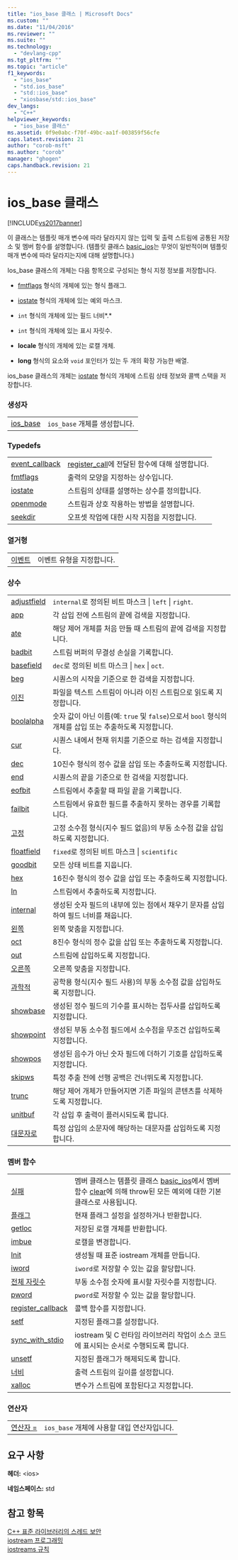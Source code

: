```yaml
---
title: "ios_base 클래스 | Microsoft Docs"
ms.custom: ""
ms.date: "11/04/2016"
ms.reviewer: ""
ms.suite: ""
ms.technology: 
  - "devlang-cpp"
ms.tgt_pltfrm: ""
ms.topic: "article"
f1_keywords: 
  - "ios_base"
  - "std.ios_base"
  - "std::ios_base"
  - "xiosbase/std::ios_base"
dev_langs: 
  - "C++"
helpviewer_keywords: 
  - "ios_base 클래스"
ms.assetid: 0f9e0abc-f70f-49bc-aa1f-003859f56cfe
caps.latest.revision: 21
author: "corob-msft"
ms.author: "corob"
manager: "ghogen"
caps.handback.revision: 21
---
```

# ios_base 클래스
[!INCLUDE[vs2017banner](../assembler/inline/includes/vs2017banner.md)]

이 클래스는 템플릿 매개 변수에 따라 달라지지 않는 입력 및 출력 스트림에 공통된 저장소 및 멤버 함수를 설명합니다.  \(템플릿 클래스 [basic\_ios](../standard-library/basic-ios-class.md)는 무엇이 일반적이며 템플릿 매개 변수에 따라 달라지는지에 대해 설명합니다.\)  
  
 Ios\_base 클래스의 개체는 다음 항목으로 구성되는 형식 지정 정보를 저장합니다.  
  
-   [fmtflags](../Topic/ios_base::fmtflags.md) 형식의 개체에 있는 형식 플래그.  
  
-   [iostate](../Topic/ios_base::iostate.md) 형식의 개체에 있는 예외 마스크.  
  
-   `int` 형식의 개체에 있는 필드 너비*.*  
  
-   `int` 형식의 개체에 있는 표시 자릿수.  
  
-   **locale** 형식의 개체에 있는 로캘 개체.  
  
-   **long** 형식의 요소와 `void` 포인터가 있는 두 개의 확장 가능한 배열.  
  
 ios\_base 클래스의 개체는 [iostate](../Topic/ios_base::iostate.md) 형식의 개체에 스트림 상태 정보와 콜백 스택을 저장합니다.  
  
### 생성자  
  
|||  
|-|-|  
|[ios\_base](../Topic/ios_base::ios_base.md)|`ios_base` 개체를 생성합니다.|  
  
### Typedefs  
  
|||  
|-|-|  
|[event\_callback](../Topic/ios_base::event_callback.md)|[register\_call](../Topic/ios_base::register_callback.md)에 전달된 함수에 대해 설명합니다.|  
|[fmtflags](../Topic/ios_base::fmtflags.md)|출력의 모양을 지정하는 상수입니다.|  
|[iostate](../Topic/ios_base::iostate.md)|스트림의 상태를 설명하는 상수를 정의합니다.|  
|[openmode](../Topic/ios_base::openmode.md)|스트림과 상호 작용하는 방법을 설명합니다.|  
|[seekdir](../Topic/ios_base::seekdir.md)|오프셋 작업에 대한 시작 지점을 지정합니다.|  
  
### 열거형  
  
|||  
|-|-|  
|[이벤트](../Topic/ios_base::event.md)|이벤트 유형을 지정합니다.|  
  
### 상수  
  
|||  
|-|-|  
|[adjustfield](../Topic/ios_base::fmtflags.md)|`internal`로 정의된 비트 마스크                      &#124; `left` &#124; `right`.|  
|[app](../Topic/ios_base::openmode.md)|각 삽입 전에 스트림의 끝에 검색을 지정합니다.|  
|[ate](../Topic/ios_base::openmode.md)|해당 제어 개체를 처음 만들 때 스트림의 끝에 검색을 지정합니다.|  
|[badbit](../Topic/ios_base::iostate.md)|스트림 버퍼의 무결성 손실을 기록합니다.|  
|[basefield](../Topic/ios_base::fmtflags.md)|`dec`로 정의된 비트 마스크                      &#124; `hex` &#124; `oct`.|  
|[beg](../Topic/ios_base::seekdir.md)|시퀀스의 시작을 기준으로 한 검색을 지정합니다.|  
|[이진](../Topic/ios_base::openmode.md)|파일을 텍스트 스트림이 아니라 이진 스트림으로 읽도록 지정합니다.|  
|[boolalpha](../Topic/ios_base::fmtflags.md)|숫자 값이 아닌 이름\(예: `true` 및 `false`\)으로서 `bool` 형식의 개체를 삽입 또는 추출하도록 지정합니다.|  
|[cur](../Topic/ios_base::seekdir.md)|시퀀스 내에서 현재 위치를 기준으로 하는 검색을 지정합니다.|  
|[dec](../Topic/ios_base::fmtflags.md)|10진수 형식의 정수 값을 삽입 또는 추출하도록 지정합니다.|  
|[end](../Topic/ios_base::seekdir.md)|시퀀스의 끝을 기준으로 한 검색을 지정합니다.|  
|[eofbit](../Topic/ios_base::iostate.md)|스트림에서 추출할 때 파일 끝을 기록합니다.|  
|[failbit](../Topic/ios_base::iostate.md)|스트림에서 유효한 필드를 추출하지 못하는 경우를 기록합니다.|  
|[고정](../Topic/ios_base::fmtflags.md)|고정 소수점 형식\(지수 필드 없음\)의 부동 소수점 값을 삽입하도록 지정합니다.|  
|[floatfield](../Topic/ios_base::fmtflags.md)|`fixed`로 정의된 비트 마스크                      &#124; `scientific`|  
|[goodbit](../Topic/ios_base::iostate.md)|모든 상태 비트를 지웁니다.|  
|[hex](../Topic/ios_base::fmtflags.md)|16진수 형식의 정수 값을 삽입 또는 추출하도록 지정합니다.|  
|[In](../Topic/ios_base::openmode.md)|스트림에서 추출하도록 지정합니다.|  
|[internal](../Topic/ios_base::fmtflags.md)|생성된 숫자 필드의 내부에 있는 점에서 채우기 문자를 삽입하여 필드 너비를 채웁니다.|  
|[왼쪽](../Topic/ios_base::fmtflags.md)|왼쪽 맞춤을 지정합니다.|  
|[oct](../Topic/ios_base::fmtflags.md)|8진수 형식의 정수 값을 삽입 또는 추출하도록 지정합니다.|  
|[out](../Topic/ios_base::openmode.md)|스트림에 삽입하도록 지정합니다.|  
|[오른쪽](../Topic/ios_base::fmtflags.md)|오른쪽 맞춤을 지정합니다.|  
|[과학적](../Topic/ios_base::fmtflags.md)|공학용 형식\(지수 필드 사용\)의 부동 소수점 값을 삽입하도록 지정합니다.|  
|[showbase](../Topic/ios_base::fmtflags.md)|생성된 정수 필드의 기수를 표시하는 접두사를 삽입하도록 지정합니다.|  
|[showpoint](../Topic/ios_base::fmtflags.md)|생성된 부동 소수점 필드에서 소수점을 무조건 삽입하도록 지정합니다.|  
|[showpos](../Topic/ios_base::fmtflags.md)|생성된 음수가 아닌 숫자 필드에 더하기 기호를 삽입하도록 지정합니다.|  
|[skipws](../Topic/ios_base::fmtflags.md)|특정 추출 전에 선행 공백은 건너뛰도록 지정합니다.|  
|[trunc](../Topic/ios_base::openmode.md)|해당 제어 개체가 만들어지면 기존 파일의 콘텐츠를 삭제하도록 지정합니다.|  
|[unitbuf](../Topic/ios_base::fmtflags.md)|각 삽입 후 출력이 플러시되도록 합니다.|  
|[대문자로](../Topic/ios_base::fmtflags.md)|특정 삽입의 소문자에 해당하는 대문자를 삽입하도록 지정합니다.|  
  
### 멤버 함수  
  
|||  
|-|-|  
|[실패](../Topic/ios_base::failure.md)|멤버 클래스는 템플릿 클래스 [basic\_ios](../standard-library/basic-ios-class.md)에서 멤버 함수 [clear](../Topic/basic_ios::clear.md)에 의해 throw된 모든 예외에 대한 기본 클래스로 사용됩니다.|  
|[플래그](../Topic/ios_base::flags.md)|현재 플래그 설정을 설정하거나 반환합니다.|  
|[getloc](../Topic/ios_base::getloc.md)|저장된 로캘 개체를 반환합니다.|  
|[imbue](../Topic/ios_base::imbue.md)|로캘을 변경합니다.|  
|[Init](../Topic/ios_base::Init.md)|생성될 때 표준 iostream 개체를 만듭니다.|  
|[iword](../Topic/ios_base::iword.md)|`iword`로 저장할 수 있는 값을 할당합니다.|  
|[전체 자릿수](../Topic/ios_base::precision.md)|부동 소수점 숫자에 표시할 자릿수를 지정합니다.|  
|[pword](../Topic/ios_base::pword.md)|`pword`로 저장할 수 있는 값을 할당합니다.|  
|[register\_callback](../Topic/ios_base::register_callback.md)|콜백 함수를 지정합니다.|  
|[setf](../Topic/ios_base::setf.md)|지정된 플래그를 설정합니다.|  
|[sync\_with\_stdio](../Topic/ios_base::sync_with_stdio.md)|iostream 및 C 런타임 라이브러리 작업이 소스 코드에 표시되는 순서로 수행되도록 합니다.|  
|[unsetf](../Topic/ios_base::unsetf.md)|지정된 플래그가 해제되도록 합니다.|  
|[너비](../Topic/ios_base::width.md)|출력 스트림의 길이를 설정합니다.|  
|[xalloc](../Topic/ios_base::xalloc.md)|변수가 스트림에 포함된다고 지정합니다.|  
  
### 연산자  
  
|||  
|-|-|  
|[연산자 \=](../Topic/ios_base::operator=.md)|`ios_base` 개체에 사용할 대입 연산자입니다.|  
  
## 요구 사항  
 **헤더:** \<ios\>  
  
 **네임스페이스:** std  
  
## 참고 항목  
 [C\+\+ 표준 라이브러리의 스레드 보안](../standard-library/thread-safety-in-the-cpp-standard-library.md)   
 [iostream 프로그래밍](../standard-library/iostream-programming.md)   
 [iostreams 규칙](../standard-library/iostreams-conventions.md)